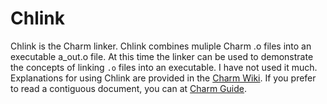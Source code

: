 # Chlink
Chlink is the Charm linker. Chlink combines muliple Charm .o files into an executable a_out.o file. At this time the linker can be used to demonstrate the concepts of linking `.o` files into an executable. I have not used it much. Explanations for using Chlink are provided in the [Charm Wiki](https://github.com/gustycooper/charm/wiki). If you prefer to read a contiguous document, you can at [Charm Guide](https://gusty.bike/charm.html).

